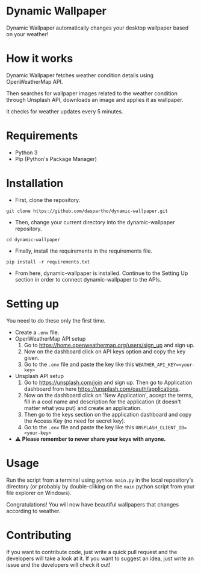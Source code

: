 # Dynamic Wallpaper

Dynamic Wallpaper automatically changes your desktop wallpaper based on your weather!

# How it works

Dynamic Wallpaper fetches weather condition details using OpenWeatherMap API.

Then searches for wallpaper images related to the weather condition through Unsplash API, downloads an image and applies it as wallpaper.

It checks for weather updates every 5 minutes.

# Requirements
- Python 3
- Pip (Python's Package Manager)

# Installation
- First, clone the repository.
```
git clone https://github.com/daspartho/dynamic-wallpaper.git 
```
- Then, change your current directory into the dynamic-wallpaper repository.
```
cd dynamic-wallpaper
```
- Finally, install the requirements in the requirements file.
```
pip install -r requirements.txt
```
- From here, dynamic-wallpaper is installed. Continue to the Setting Up section in order to connect dynamic-wallpaper to the APIs.

# Setting up

You need to do these only the first time.

- Create a `.env` file.
- OpenWeatherMap API setup
    1. Go to https://home.openweathermap.org/users/sign_up and sign up.
    2. Now on the dashboard click on API keys option and copy the key given.
    3. Go to the `.env` file and paste the key like this `WEATHER_API_KEY=<your-key>`
- Unsplash API setup
    1. Go to https://unsplash.com/join and sign up. Then go to Application dashboard from here https://unsplash.com/oauth/applications.
    2. Now on the dashboard click on 'New Application', accept the terms, fill in a cool name and description for the application (it doesn't matter what you put) and create an application.
    3. Then go to the keys section on the application dashboard and copy the Access Key (no need for secret key).
    4. Go to the `.env` file and paste the key like this
    `UNSPLASH_CLIENT_ID=<your-key>`
- ⚠️ **Please remember to never share your keys with anyone.**

# Usage
Run the script from a terminal using `python main.py` in the local repository's directory (or probably by double-cliking on the `main` python script from your file explorer on Windows).

Congratulations! You will now have beautiful wallpapers that changes according to weather.

# Contributing
If you want to contribute code, just write a quick pull request and the developers will take a look at it.
If you want to suggest an idea, just write an issue and the developers will check it out!
